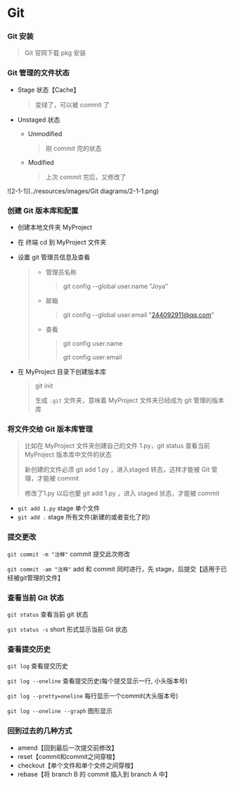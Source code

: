 #  Git

### Git 安装

> Git 官网下载 pkg 安装

### Git 管理的文件状态

- Stage 状态【Cache】

  > 变绿了，可以被 commit 了

- Unstaged 状态

  - Unmodified

    > 刚 commit 完的状态

  - Modified

    > 上次 commit 完后，又修改了

![2-1-1](../resources/images/Git diagrams/2-1-1.png)

### 创建 Git 版本库和配置

- 创建本地文件夹 MyProject

- 在 终端 cd 到 MyProject 文件夹

- 设置 git 管理员信息及查看

  > - 管理员名称
  >
  >   > git config --global user.name "Joya"
  >
  > - 邮箱
  >
  >   > git config --global user.email "244092911@qq.com"
  >
  > - 查看
  >
  >   > git config user.name
  >   >
  >   > git config user.email

- 在 MyProject 目录下创建版本库 

  > git init
  >
  > 生成 `.git` 文件夹，意味着 MyProject 文件夹已经成为 git 管理的版本库

### 将文件交给 Git 版本库管理

> 比如在 MyProject 文件夹创建自己的文件 1.py，git status 查看当前 MyProject 版本库中文件的状态
>
> 新创建的文件必须 git add 1.py ，进入staged 转态，这样才能被 Git 管理，才能被 commit
>
> 修改了1.py 以后也要 git add 1.py ，进入 staged 状态，才能被 commit

- `git add 1.py` stage 单个文件
- `git add .` stage 所有文件(新建的或者变化了的)

### 提交更改

`git commit -m "注释"` commit 提交此次修改

`git commit -am "注释"` add 和 commit 同时进行，先 stage，后提交【适用于已经被git管理的文件】

### 查看当前 Git 状态

`git status` 查看当前 git 状态

`git status -s` short 形式显示当前 Git 状态

### 查看提交历史

`git log` 查看提交历史

`git log --oneline` 查看提交历史(每个提交显示一行, 小头版本号)

`git log --pretty=oneline`   每行显示一个commit(大头版本号)

`git log --oneline --graph` 图形显示

### 回到过去的几种方式

- amend【回到最后一次提交前修改】
- reset【commit和commit之间穿梭】
- checkout【单个文件和单个文件之间穿梭】
- rebase【将 branch B 的 commit 插入到 branch A 中】

